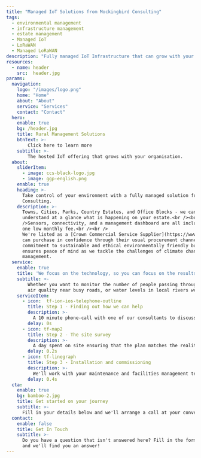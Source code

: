 ```yaml
---
title: "Managed IoT Solutions from Mockingbird Consulting"
tags:
  - environmental management
  - infrastructure management
  - estate management
  - Managed IoT
  - LoRaWAN
  - Managed LoRaWAN
description: "Fully managed IoT Infrastructure that can grow with your organisation"
resources:
  - name: header
    src:  header.jpg
params:
  navigation:
    logo: "/images/logo.png"
    home: "Home"
    about: "About"
    service: "Services"
    contact: "Contact"
  hero:
    enable: true
    bg: /header.jpg
    title: Rural Management Solutions
    btnText: >-
        Click here to learn more
    subtitle: >-
        The hosted IoT offering that grows with your organisation.
  about:
    sliderItem: 
      - image: ccs-black-logo.jpg
      - image: ggp-english.png
    enable: true
    heading: >-
      Take control of your environment with a fully managed solution from Mockingbird
      Consulting.
    description: >-
      Towns, Cities, Parks, Country Estates, and Office Blocks - we can help you  
      understand at a glance what is happening on your estate.<br /><br
      />Sensors, connectivity, and a management dashboard are all included for
      one low monthly fee.<br /><br />
      We're listed as a [Crown Commercial Service Supplier](https://www.digitalmarketplace.service.gov.uk/g-cloud/services/757364942168265) so public sector organisations
      can purchase in confidence through their usual procurement channels, and our
      commitment to sustainable and ethical environmentally friendly business practices
      ensures peace of mind as we tackle the challenges of climate change and environmental
      management.
  service:
    enable: true
    title: 'We focus on the technology, so you can focus on the results'
    subtitle: >-
        Whether you want to monitor the number of people passing through a particular area,
        air quality near busy roads, or water levels in local rivers we've got a solution and we can help you in three easy steps.
    serviceItem:
      - icon:  tf-ion-ios-telephone-outline
        title: Step 1 - Finding out how we can help
        description: >-
          A 10 minute phone-call with one of our consultants to discuss the areas you want to know more about and how we can help you, followed by a 30 minute follow up to let you know our proposal
        delay: 0s
      - icon: tf-map2
        title: Step 2 - The site survey
        description: >-
          A day spent on site ensuring that the plan matches the reality, including a meeting at the end of the day to let you know what we've found and what the next steps will be.
        delay: 0.2s
      - icon: tf-linegraph
        title: Step 3 - Installation and commissioning
        description: >-
          We'll work with your maintenance and facilities management teams to install and configure the sensors, gateways, and connectivity required for the project, and run a series of workshops for your staff on accessing and analysing the data they are now able to see. We'll also provide you with all the information you need to get support if you require it, and we'll atrrange for a series of follow-up calls and meetings to ensure you're getting value from the platform.
        delay: 0.4s
  cta:
    enable: true
    bg: bamboo-2.jpg
    title: Get started on your journey
    subtitle: >-
      Fill in your details below and we'll arrange a call at your convenience to get you started.
  contact:
    enable: false
    title: Get In Touch
    subtitle: >-
      Do you have a question that isn't answered here? Fill in the form below
      and we'll find you an answer!
---
```

